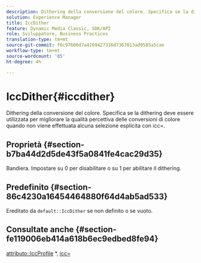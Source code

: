 ```yaml
---
description: Dithering della conversione del colore. Specifica se la dithering deve essere utilizzata per migliorare la qualità percettiva delle conversioni di colore quando non viene effettuata alcuna selezione esplicita con icc=.
solution: Experience Manager
title: IccDither
feature: Dynamic Media Classic, SDK/API
role: Sviluppatore, Business Practices
translation-type: tm+mt
source-git-commit: f6c97606d7a4209427316d7367013ad9585a5cae
workflow-type: tm+mt
source-wordcount: '85'
ht-degree: 4%

---
```



# IccDither{#iccdither}

Dithering della conversione del colore. Specifica se la dithering deve essere utilizzata per migliorare la qualità percettiva delle conversioni di colore quando non viene effettuata alcuna selezione esplicita con icc=.

## Proprietà {#section-b7ba44d2d5de43f5a0841fe4cac29d35}

Bandiera. Impostare su 0 per disabilitare o su 1 per abilitare il dithering.

## Predefinito {#section-86c4230a16454464880f64d4ab5ad533}

Ereditato da `default::IccDither` se non definito o se vuoto.

## Consultate anche {#section-fe119006eb414a618b6ec9edbed8fe94}

[attributo::IccProfile](../../../../../is-api/image-catalog/image-serving-api-ref/c-image-catalog-reference/c-attributes-reference/r-iccprofilegray.md) *,  [icc=](../../../../../is-api/http-ref/image-serving-api-ref/c-http-protocol-reference/c-command-reference/r-icc.md#reference-182b5679e21e4df3b4d330535a5a7517)
